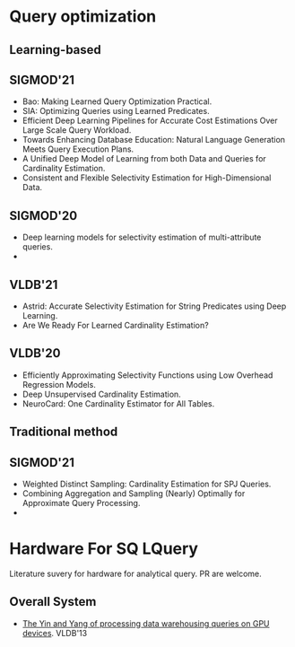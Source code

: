 # Query optimization

## Learning-based
## SIGMOD'21
* Bao: Making Learned Query Optimization Practical.
* SIA: Optimizing Queries using Learned Predicates.
* Efficient Deep Learning Pipelines for Accurate Cost Estimations Over Large Scale Query Workload.
* Towards Enhancing Database Education: Natural Language Generation Meets Query Execution Plans.
* A Unified Deep Model of Learning from both Data and Queries for Cardinality Estimation.
* Consistent and Flexible Selectivity Estimation for High-Dimensional Data.

## SIGMOD'20
* Deep learning models for selectivity estimation of multi-attribute queries.
* 


## VLDB'21
* Astrid: Accurate Selectivity Estimation for String Predicates using Deep Learning.
* Are We Ready For Learned Cardinality Estimation?

## VLDB'20
* Efficiently Approximating Selectivity Functions using Low Overhead Regression Models.
* Deep Unsupervised Cardinality Estimation.
* NeuroCard: One Cardinality Estimator for All Tables.




## Traditional method
## SIGMOD'21
* Weighted Distinct Sampling: Cardinality Estimation for SPJ Queries.
* Combining Aggregation and Sampling (Nearly) Optimally for Approximate Query Processing.
* 











# Hardware For SQ LQuery
Literature suvery for hardware for analytical query. PR are welcome.

## Overall System

* [The Yin and Yang of processing data warehousing queries on GPU devices](http://web.cse.ohio-state.edu/hpcs/WWW/HTML/publications/papers/TR-13-2.pdf). VLDB'13




